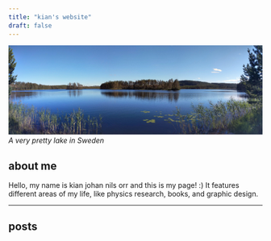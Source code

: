 ```yaml
---
title: "kian's website"
draft: false
---
```


![pond in sweden](/sweden.jpg)
_A very pretty lake in Sweden_

## about me

Hello, my name is kian johan nils orr and this is my page! :) 
It features different areas of my life, 
like physics research, books, and graphic design.

___
## posts